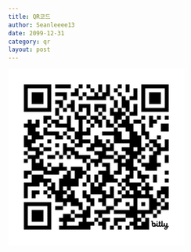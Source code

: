 ```yaml
---
title: QR코드
author: Seanleeee13
date: 2099-12-31
category: qr
layout: post
---
```


![bit.ly/programming-club-6-1](/assets/gitbook/images/class/qr.png)
